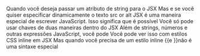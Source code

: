 Quando você deseja passar um atributo de string para o JSX
Mas e se você quiser especificar dinamicamente o texto src or alt
JSX é uma maneira especial de escrever JavaScript. Isso significa que é possível
Você só pode usar chaves de duas maneiras dentro do JSX
Além de strings, números e outras expressões JavaScript, você pode
Você pode ver isso com estilos CSS inline em JSX
                                      Mas quando você precisa de um estilo inline
  {{e }}não é uma sintaxe especial